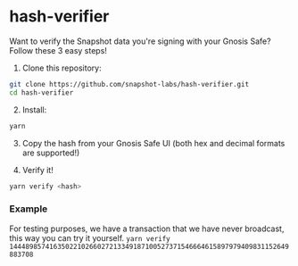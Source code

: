 # hash-verifier

Want to verify the Snapshot data you're signing with your Gnosis Safe? Follow these 3 easy steps!

1. Clone this repository:

```sh
git clone https://github.com/snapshot-labs/hash-verifier.git
cd hash-verifier
```

2. Install:

```sh
yarn
```

3. Copy the hash from your Gnosis Safe UI (both hex and decimal formats are supported!)

4. Verify it!

```sh
yarn verify <hash>
```

### Example

For testing purposes, we have a transaction that we have never broadcast, this way you can try it yourself.
`yarn verify 1444898574163502210266027213349187100527371546664615897979409831152649883708`
